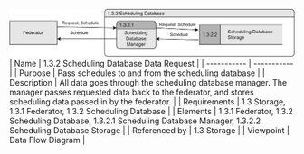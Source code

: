 ![1.3.2 Scheduling Database Data Request](TeamOneFiles/1.3.2%20Scheduling%20Database%20Data%20Request.svg)
<br>
| Name | 1.3.2 Scheduling Database Data Request |
| ----------- | ----------- |
| Purpose | Pass schedules to and from the scheduling database |
| Description | All data goes through the scheduling database manager. The manager passes requested data back to the federator, and stores scheduling data passed in by the federator. |
| Requirements | 1.3 Storage, 1.3.1 Federator, 1.3.2 Scheduling Database |
| Elements | 1.3.1 Federator, 1.3.2 Scheduling Database, 1.3.2.1 Scheduling Database Manager, 1.3.2.2 Scheduling Database Storage |
| Referenced by | 1.3 Storage |
| Viewpoint | Data Flow Diagram |

